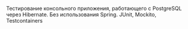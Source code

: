 Тестирование консольного приложения, работающего
с PostgreSQL через Hibernate. Без использования Spring.
JUnit, Mockito, Testcontainers
